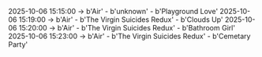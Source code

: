 2025-10-06 15:15:00 -> b'Air' - b'unknown' - b'Playground Love'
2025-10-06 15:19:00 -> b'Air' - b'The Virgin Suicides Redux' - b'Clouds Up'
2025-10-06 15:20:00 -> b'Air' - b'The Virgin Suicides Redux' - b'Bathroom Girl'
2025-10-06 15:23:00 -> b'Air' - b'The Virgin Suicides Redux' - b'Cemetary Party'
